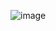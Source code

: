 ![image](https://github.com/EvgenyMuryshkin/FFImageTest/assets/11254187/2ff045be-b503-45fb-a436-576813b59c83)
